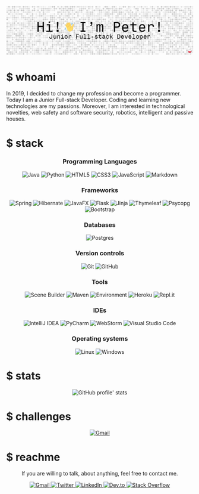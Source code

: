 ![application preview](readme_res/background.jpg)


# $ whoami

In 2019, I decided to change my profession and become a programmer. Today I am a Junior Full-stack Developer. Coding and learning
new technologies are my passions. Moreover, I am interested in technological novelties, web safety and software security,
robotics, intelligent and passive houses.


# $ stack

<h3 align="center">Programming Languages</h3>
<p align="center">
    <img alt="Java" src="https://img.shields.io/badge/java-%23ED8B00.svg?style=for-the-badge&color=gray&logo=java&logoColor=white" />
    <img alt="Python" src="https://img.shields.io/badge/python-%2314354C.svg?style=for-the-badge&color=gray&logo=python&logoColor=white" />
    <img alt="HTML5" src="https://img.shields.io/badge/html5-%23E34F26.svg?style=for-the-badge&color=gray&logo=html5&logoColor=white" />
    <img alt="CSS3" src="https://img.shields.io/badge/css3-%231572B6.svg?style=for-the-badge&color=gray&logo=css3&logoColor=white" />
    <img alt="JavaScript" src="https://img.shields.io/badge/javascript-%23323330.svg?style=for-the-badge&color=gray&logo=javascript&logoColor=white" />
    <img alt="Markdown" src="https://img.shields.io/badge/markdown-%23000000.svg?style=for-the-badge&color=gray&logo=markdown&logoColor=white" />
</p>

<h3 align="center">Frameworks</h3>
<p align="center">
    <img alt="Spring" src="https://img.shields.io/badge/spring-%236DB33F.svg?style=for-the-badge&color=gray&logo=spring&logoColor=white" />
    <img alt="Hibernate" src="https://img.shields.io/static/v1?style=for-the-badge&color=gray&label=&message=hibernate&logo=hibernate&logoColor=white" />
    <img alt="JavaFX" src="https://img.shields.io/static/v1?style=for-the-badge&color=gray&label=&message=javafx&logo=javafx&logoColor=white" />
    <img alt="Flask" src="https://img.shields.io/badge/flask-%23000.svg?style=for-the-badge&color=gray&logo=flask&logoColor=white" />
    <img alt="Jinja" src="https://img.shields.io/badge/-jinja-B41717?logo=Jinja&style=for-the-badge&color=gray&logoColor=white" />
    <img alt="Thymeleaf" src="https://img.shields.io/static/v1?style=for-the-badge&color=gray&label=&message=thymeleaf&logo=thymeleaf&logoColor=white" />
    <img alt="Psycopg" src="https://img.shields.io/static/v1?style=for-the-badge&color=gray&label=&message=psycopg&logo=psycopg&logoColor=white" />
    <img alt="Bootstrap" src="https://img.shields.io/badge/bootstrap-%23563D7C.svg?style=for-the-badge&color=gray&logo=bootstrap&logoColor=white" />
</p>

<h3 align="center">Databases</h3>
<p align="center">
    <img alt="Postgres" src="https://img.shields.io/badge/postgres-%23316192.svg?style=for-the-badge&color=gray&logo=postgresql&logoColor=white" />
</p>

<h3 align="center">Version controls</h3>
<p align="center">
    <img alt="Git" src="https://img.shields.io/badge/git-%23F05033.svg?style=for-the-badge&color=gray&logo=git&logoColor=white" />
    <img alt="GitHub" src="https://img.shields.io/badge/github-%23121011.svg?style=for-the-badge&color=gray&logo=github&logoColor=white" />
</p>

<h3 align="center">Tools</h3>
<p align="center">
    <img alt="Scene Builder" src="https://img.shields.io/static/v1?style=for-the-badge&color=gray&label=&message=scene%20builder&logo=scene-builder&logoColor=white" />
    <img alt="Maven" src="https://img.shields.io/static/v1?style=for-the-badge&color=gray&label=&message=maven&logo=apache-maven&logoColor=white" />
    <img alt="Environment" src="https://img.shields.io/static/v1?style=for-the-badge&color=gray&label=&message=environment&logo=environment&logoColor=white" />
    <img alt="Heroku" src="https://img.shields.io/badge/heroku-%23430098.svg?style=for-the-badge&color=gray&logo=heroku&logoColor=white" />
    <img alt="Repl.it" src="https://img.shields.io/badge/Repl.it-%230D101E.svg?style=for-the-badge&color=gray&logo=Repl.it&logoColor=white" />
</p>

<h3 align="center">IDEs</h3>
<p align="center">
    <img alt="IntelliJ IDEA" src="https://img.shields.io/badge/IntelliJIDEA-000000.svg?style=for-the-badge&color=gray&logo=intellij-idea&logoColor=white" />
    <img alt="PyCharm" src="https://img.shields.io/badge/PyCharm-000000.svg?style=for-the-badge&color=gray&logo=PyCharm&logoColor=white" />
    <img alt="WebStorm" src="https://img.shields.io/static/v1?style=for-the-badge&color=gray&label=&message=webstorm&logo=webstorm&logoColor=white" />
    <img alt="Visual Studio Code" src="https://img.shields.io/badge/VisualStudio-5C2D91.svg?style=for-the-badge&color=gray&logo=visual-studio&logoColor=white" />
</p>

<h3 align="center">Operating systems</h3>
<p align="center">
    <img alt="Linux" src="https://img.shields.io/badge/Linux-FCC624?style=for-the-badge&color=gray&logo=linux&logoColor=white" />
    <img alt="Windows" src="https://img.shields.io/badge/Windows-0078D6?style=for-the-badge&color=gray&logo=windows&logoColor=white" />
</p>


# $ stats

<p align="center">
    <img alt="GitHub profile' stats" src="https://metrics.lecoq.io/piotrmludzik?template=classic&languages=1&languages.limit=12&languages.colors=github&languages.threshold=0%25&config.timezone=Europe%2FWarsawhttps://metrics.lecoq.io/piotrmludzik?template=classic&languages=1&languages.limit=8&languages.colors=github&languages.threshold=0%25&config.timezone=Europe%2FWarsaw&config.padding=0%25%2C%200%25" />
</p>


# $ challenges

<p align="center">
    <a href="https://www.codewars.com/users/octopetrus/" target="_blank">
        <img alt="Gmail" src="https://www.codewars.com/users/octopetrus/badges/large" />
    </a>
</p>


# $ reachme

<p align="center">
    If you are willing to talk, about anything, feel free to contact me.
</p>

<p align="center">
    <a href="mailto:piotr.mludzik@gmail.com?subject=Hello%20Piotr,%20from%20GitHub!" target="_blank">
        <img alt="Gmail" src="https://img.shields.io/badge/Gmail-D14836?style=for-the-badge&logo=gmail&logoColor=white" />
    </a>
    <a href="https://twitter.com/piotrmludzik" target="_blank">
        <img alt="Twitter" src="https://img.shields.io/badge/Twitter-%231DA1F2.svg?style=for-the-badge&logo=Twitter&logoColor=white"/>
    </a>
    <a href="https://www.linkedin.com/in/piotrmludzik" target="_blank">
        <img alt="LinkedIn" src="https://img.shields.io/badge/linkedin-%230077B5.svg?style=for-the-badge&logo=linkedin&logoColor=white"/>
    </a>
    <a href="https://dev.to/piotrmludzik" target="_blank">
        <img alt="Dev.to" src="https://img.shields.io/badge/dev.to-%2312100E.svg?&style=for-the-badge&logo=dev-dot-to&logoColor=white"/>
    </a>
    <a href="https://stackoverflow.com/users/edit/14618240" target="_blank">
        <img alt="Stack Overflow" src="https://img.shields.io/badge/-Stackoverflow-FE7A16?style=for-the-badge&logo=stack-overflow&logoColor=white"/>
    </a>
</p>

<br>

<p align="center">
    <img alt="" src="https://badges.pufler.dev/visits/piotrmludzik/piotrmludzik?label=Profile%20views&labelColor=333333&color=777777" />
</p>
